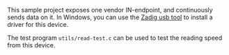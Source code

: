 This sample project exposes one vendor IN-endpoint, and continuously sends data on it.
In Windows, you can use the [Zadig usb tool](https://zadig.akeo.ie/) to install a driver for this device.

The test program `utils/read-test.c` can be used to test the reading speed from this device.

